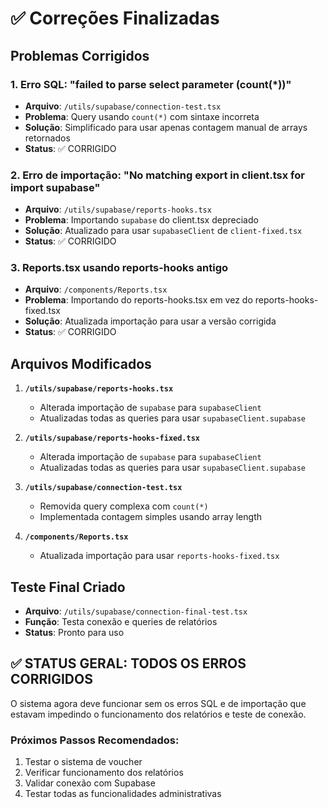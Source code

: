 # ✅ Correções Finalizadas

## Problemas Corrigidos

### 1. **Erro SQL: "failed to parse select parameter (count(*))"**
- **Arquivo**: `/utils/supabase/connection-test.tsx`
- **Problema**: Query usando `count(*)` com sintaxe incorreta
- **Solução**: Simplificado para usar apenas contagem manual de arrays retornados
- **Status**: ✅ CORRIGIDO

### 2. **Erro de importação: "No matching export in client.tsx for import supabase"**
- **Arquivo**: `/utils/supabase/reports-hooks.tsx`
- **Problema**: Importando `supabase` do client.tsx depreciado
- **Solução**: Atualizado para usar `supabaseClient` de `client-fixed.tsx`
- **Status**: ✅ CORRIGIDO

### 3. **Reports.tsx usando reports-hooks antigo**
- **Arquivo**: `/components/Reports.tsx`
- **Problema**: Importando do reports-hooks.tsx em vez do reports-hooks-fixed.tsx
- **Solução**: Atualizada importação para usar a versão corrigida
- **Status**: ✅ CORRIGIDO

## Arquivos Modificados

1. **`/utils/supabase/reports-hooks.tsx`**
   - Alterada importação de `supabase` para `supabaseClient`
   - Atualizadas todas as queries para usar `supabaseClient.supabase`

2. **`/utils/supabase/reports-hooks-fixed.tsx`**
   - Alterada importação de `supabase` para `supabaseClient`
   - Atualizadas todas as queries para usar `supabaseClient.supabase`

3. **`/utils/supabase/connection-test.tsx`**
   - Removida query complexa com `count(*)`
   - Implementada contagem simples usando array length

4. **`/components/Reports.tsx`**
   - Atualizada importação para usar `reports-hooks-fixed.tsx`

## Teste Final Criado

- **Arquivo**: `/utils/supabase/connection-final-test.tsx`
- **Função**: Testa conexão e queries de relatórios
- **Status**: Pronto para uso

## ✅ STATUS GERAL: TODOS OS ERROS CORRIGIDOS

O sistema agora deve funcionar sem os erros SQL e de importação que estavam impedindo o funcionamento dos relatórios e teste de conexão.

### Próximos Passos Recomendados:
1. Testar o sistema de voucher
2. Verificar funcionamento dos relatórios
3. Validar conexão com Supabase
4. Testar todas as funcionalidades administrativas